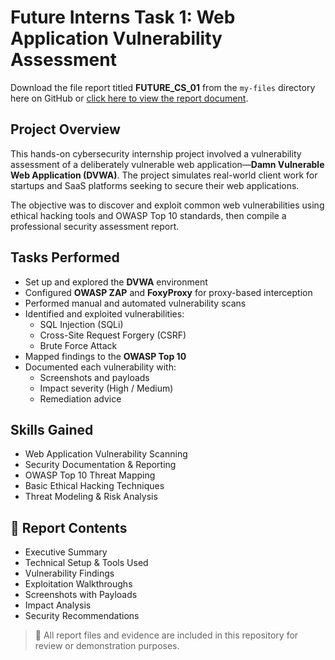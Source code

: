 # Future Interns Task 1: Web Application Vulnerability Assessment
Download the file report titled **FUTURE_CS_01** from the `my-files` directory here on GitHub or [click here to view the report document](https://docs.google.com/document/d/19hg6FjgMA2A8bazAmP3Q1tppQr-5Vz4O4PAlmmbsn4M/edit?usp=drivesdk).


## Project Overview

This hands-on cybersecurity internship project involved a vulnerability assessment of a deliberately vulnerable web application—**Damn Vulnerable Web Application (DVWA)**. The project simulates real-world client work for startups and SaaS platforms seeking to secure their web applications.  

The objective was to discover and exploit common web vulnerabilities using ethical hacking tools and OWASP Top 10 standards, then compile a professional security assessment report.

## Tasks Performed

- Set up and explored the **DVWA** environment
- Configured **OWASP ZAP** and **FoxyProxy** for proxy-based interception
- Performed manual and automated vulnerability scans
- Identified and exploited vulnerabilities:
  - SQL Injection (SQLi)
  - Cross-Site Request Forgery (CSRF)
  - Brute Force Attack
- Mapped findings to the **OWASP Top 10**
- Documented each vulnerability with:
  - Screenshots and payloads
  - Impact severity (High / Medium)
  - Remediation advice

## Skills Gained

- Web Application Vulnerability Scanning  
- Security Documentation & Reporting  
- OWASP Top 10 Threat Mapping  
- Basic Ethical Hacking Techniques  
- Threat Modeling & Risk Analysis
  
## 📄 Report Contents

- Executive Summary  
- Technical Setup & Tools Used  
- Vulnerability Findings  
- Exploitation Walkthroughs  
- Screenshots with Payloads  
- Impact Analysis  
- Security Recommendations  

> 📂 All report files and evidence are included in this repository for review or demonstration purposes.

